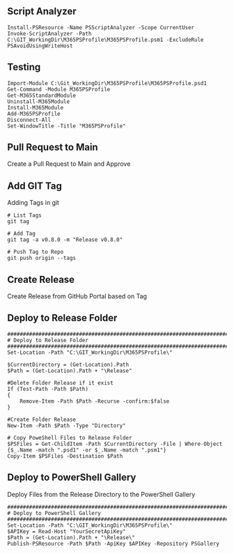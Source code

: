 ## Script Analyzer

```pwsh
Install-PSResource -Name PSScriptAnalyzer -Scope CurrentUser
Invoke-ScriptAnalyzer -Path C:\GIT_WorkingDir\M365PSProfile\M365PSProfile.psm1 -ExcludeRule PSAvoidUsingWriteHost
```

## Testing

```pwsh
Import-Module C:\Git_WorkingDir\M365PSProfile\M365PSProfile.psd1
Get-Command -Module M365PSProfile
Get-M365StandardModule
Uninstall-M365Module
Install-M365Module
Add-M365PSProfile
Disconnect-All
Set-WindowTitle -Title "M365PSProfile"
```

## Pull Request to Main

Create a Pull Request to Main and Approve

## Add GIT Tag

Adding Tags in git

```pwsh
# List Tags
git tag

# Add Tag
git tag -a v0.8.0 -m "Release v0.8.0"

# Push Tag to Repo
git push origin --tags
```

## Create Release

Create Release from GitHub Portal based on Tag

## Deploy to Release Folder

```pwsh
##############################################################################
# Deploy to Release Folder
##############################################################################
Set-Location -Path "C:\GIT_WorkingDir\M365PSProfile\"

$CurrentDirectory = (Get-Location).Path
$Path = (Get-Location).Path + "\Release"

#Delete Folder Release if it exist
If (Test-Path -Path $Path)
{
    Remove-Item -Path $Path -Recurse -confirm:$false
}

#Create Folder Release
New-Item -Path $Path -Type "Directory"

# Copy PoweShell Files to Release Folder
$PSFiles = Get-ChildItem -Path $CurrentDirectory -File | Where-Object {$_.Name -match ".psd1" -or $_.Name -match ".psm1"}
Copy-Item $PSFiles -Destination $Path
```

## Deploy to PowerShell Gallery

Deploy Files from the Release Directory to the PowerShell Gallery

```pwsh
##############################################################################
# Deploy to PowerShell Gallery
##############################################################################
Set-Location -Path "C:\GIT_WorkingDir\M365PSProfile\"
$APIKey = Read-Host "YourSecretApiKey"
$Path = (Get-Location).Path + "\Release\"
Publish-PSResource -Path $Path -ApiKey $APIKey -Repository PSGallery
```
